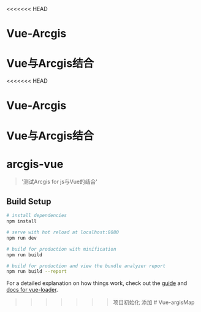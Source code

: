 <<<<<<< HEAD
# Vue-Arcgis
Vue与Arcgis结合
=======
<<<<<<< HEAD
# Vue-Arcgis
Vue与Arcgis结合
=======
# arcgis-vue

> '测试Arcgis for js与Vue的结合'

## Build Setup

``` bash
# install dependencies
npm install

# serve with hot reload at localhost:8080
npm run dev

# build for production with minification
npm run build

# build for production and view the bundle analyzer report
npm run build --report
```

For a detailed explanation on how things work, check out the [guide](http://vuejs-templates.github.io/webpack/) and [docs for vue-loader](http://vuejs.github.io/vue-loader).
>>>>>>> 项目初始化
>>>>>>> 添加
#   V u e - a r g i s M a p  
 
